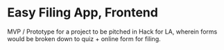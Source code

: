 # Easy Filing App, Frontend

MVP / Prototype for a project to be pitched in Hack for LA, wherein forms would be broken down to quiz + online form for filing.
